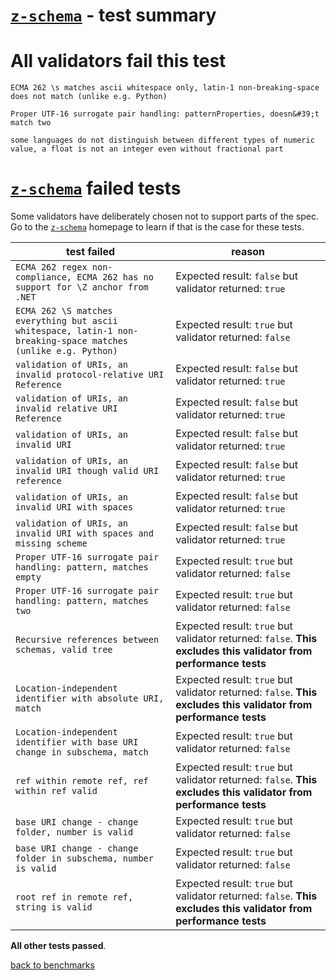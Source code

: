# [`z-schema`](https://github.com/zaggino/z-schema) - test summary

# All validators fail this test

`ECMA 262 \s matches ascii whitespace only, latin-1 non-breaking-space does not match (unlike e.g. Python)`

`Proper UTF-16 surrogate pair handling: patternProperties, doesn&#39;t match two`

`some languages do not distinguish between different types of numeric value, a float is not an integer even without fractional part`

# [`z-schema`](https://github.com/zaggino/z-schema) failed tests

Some validators have deliberately chosen not to support parts of the spec. Go to the [`z-schema`](https://github.com/zaggino/z-schema) homepage to learn if
that is the case for these tests.

|test failed|reason
|-----------|------
`ECMA 262 regex non-compliance, ECMA 262 has no support for \Z anchor from .NET`|Expected result: `false` but validator returned: `true`
`ECMA 262 \S matches everything but ascii whitespace, latin-1 non-breaking-space matches (unlike e.g. Python)`|Expected result: `true` but validator returned: `false`
`validation of URIs, an invalid protocol-relative URI Reference`|Expected result: `false` but validator returned: `true`
`validation of URIs, an invalid relative URI Reference`|Expected result: `false` but validator returned: `true`
`validation of URIs, an invalid URI`|Expected result: `false` but validator returned: `true`
`validation of URIs, an invalid URI though valid URI reference`|Expected result: `false` but validator returned: `true`
`validation of URIs, an invalid URI with spaces`|Expected result: `false` but validator returned: `true`
`validation of URIs, an invalid URI with spaces and missing scheme`|Expected result: `false` but validator returned: `true`
`Proper UTF-16 surrogate pair handling: pattern, matches empty`|Expected result: `true` but validator returned: `false`
`Proper UTF-16 surrogate pair handling: pattern, matches two`|Expected result: `true` but validator returned: `false`
`Recursive references between schemas, valid tree`|Expected result: `true` but validator returned: `false`. **This excludes this validator from performance tests**
`Location-independent identifier with absolute URI, match`|Expected result: `true` but validator returned: `false`. **This excludes this validator from performance tests**
`Location-independent identifier with base URI change in subschema, match`|Expected result: `true` but validator returned: `false`
`ref within remote ref, ref within ref valid`|Expected result: `true` but validator returned: `false`. **This excludes this validator from performance tests**
`base URI change - change folder, number is valid`|Expected result: `true` but validator returned: `false`
`base URI change - change folder in subschema, number is valid`|Expected result: `true` but validator returned: `false`
`root ref in remote ref, string is valid`|Expected result: `true` but validator returned: `false`. **This excludes this validator from performance tests**

**All other tests passed**.

[back to benchmarks](https://github.com/ebdrup/json-schema-benchmark)
